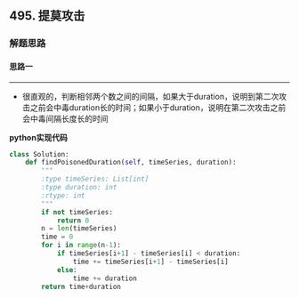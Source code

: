 ## 495. 提莫攻击
### 解题思路
#### 思路一
****
- 很直观的，判断相邻两个数之间的间隔，如果大于duration，说明到第二次攻击之前会中毒duration长的时间；如果小于duration，说明在第二次攻击之前会中毒间隔长度长的时间

**python实现代码**
```python
class Solution:
    def findPoisonedDuration(self, timeSeries, duration):
        """
        :type timeSeries: List[int]
        :type duration: int
        :rtype: int
        """
        if not timeSeries:
            return 0
        n = len(timeSeries)
        time = 0
        for i in range(n-1):
            if timeSeries[i+1] - timeSeries[i] < duration:
                time += timeSeries[i+1] - timeSeries[i]
            else:
                time += duration
        return time+duration

```

